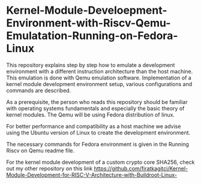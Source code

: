 # Kernel-Module-Develoepment-Environment-with-Riscv-Qemu-Emulatation-Running-on-Fedora-Linux
This repository explains step by step how to emulate a development environment with a different instruction architecture than the host machine. This emulation is done with Qemu emulation software. Implementation of a kernel module development environment setup, various configurations and commands are described. 

As a prerequisite, the person who reads this repository should be familiar with operating systems fundamentals and especially the basic theory of kernel modules. The Qemu will be using Fedora distribution of linux.

For better performance and compatibility as a host machine we advise using the Ubuntu version of Linux to create the development environment.

The necessary commands for Fedora environment is given in the Running Riscv on Qemu readme file. 

For the kernel module development of a custom crypto core SHA256, check out my other repository on this link https://github.com/firatkagitci/Kernel-Module-Development-for-RISC-V-Architecture-with-Buildroot-Linux-

